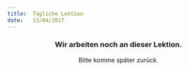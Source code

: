 ```yaml
---
title:  Tägliche Lektion
date:   13/04/2017
---
```


### <center>Wir arbeiten noch an dieser Lektion.</center>
<center>Bitte komme später zurück.</center>